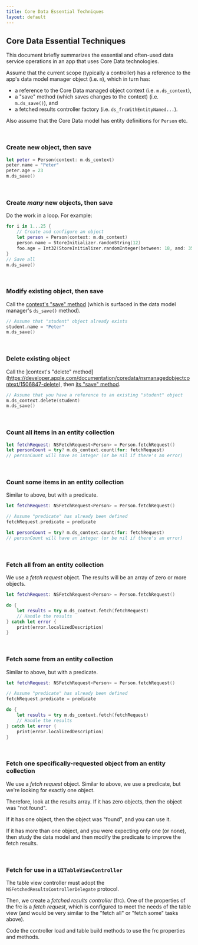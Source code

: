 ```yaml
---
title: Core Data Essential Techniques
layout: default
---
```


## Core Data Essential Techniques

This document briefly summarizes the essential and often-used data service operations in an app that uses Core Data technologies. 

Assume that the current scope (typically a controller) has a reference to the app's data model manager object (i.e. `m`), which in turn has:
* a reference to the Core Data managed object context (i.e. `m.ds_context`), 
* a "save" method (which saves changes to the context) (i.e. `m.ds_save()`), and
* a fetched results controller factory (i.e. `ds_frcWithEntityNamed...`). 

Also assume that the Core Data model has entity definitions for `Person` etc. 

<br>

### Create new object, then save

```swift
let peter = Person(context: m.ds_context)
peter.name = "Peter"
peter.age = 23
m.ds_save()
```

<br>

### Create *many* new objects, then save

Do the work in a loop. For example: 

```swift
for i in 1...25 {
    // Create and configure an object
    let person = Person(context: m.ds_context)
    person.name = StoreInitializer.randomString(12)
    foo.age = Int32(StoreInitializer.randomInteger(between: 18, and: 35))
}
// Save all
m.ds_save()
```

<br>

### Modify existing object, then save

Call the [context's "save" method](https://developer.apple.com/documentation/coredata/nsmanagedobjectcontext/1506866-save) (which is surfaced in the data model manager's `ds_save()` method).

```swift
// Assume that "student" object already exists
student.name = "Peter"
m.ds_save()
```

<br>

### Delete existing object

Call the ]context's "delete" method](https://developer.apple.com/documentation/coredata/nsmanagedobjectcontext/1506847-delete), then [its "save" method](https://developer.apple.com/documentation/coredata/nsmanagedobjectcontext/1506866-save). 

```swift
// Assume that you have a reference to an existing "student" object 
m.ds_context.delete(student)
m.ds_save()
```

<br>

### Count all items in an entity collection

```swift
let fetchRequest: NSFetchRequest<Person> = Person.fetchRequest()
let personCount = try? m.ds_context.count(for: fetchRequest)
// personCount will have an integer (or be nil if there's an error)
```

<br>

### Count some items in an entity collection

Similar to above, but with a predicate. 

```swift
let fetchRequest: NSFetchRequest<Person> = Person.fetchRequest()

// Assume "predicate" has already been defined
fetchRequest.predicate = predicate

let personCount = try? m.ds_context.count(for: fetchRequest)
// personCount will have an integer (or be nil if there's an error)
```


<br>

### Fetch all from an entity collection 

We use a *fetch request* object. The results will be an array of zero or more objects. 

```swift
let fetchRequest: NSFetchRequest<Person> = Person.fetchRequest()

do {
    let results = try m.ds_context.fetch(fetchRequest)
    // Handle the results
} catch let error {
    print(error.localizedDescription)
}
```

<br>

### Fetch some from an entity collection 

Similar to above, but with a predicate. 

```swift
let fetchRequest: NSFetchRequest<Person> = Person.fetchRequest()

// Assume "predicate" has already been defined
fetchRequest.predicate = predicate

do {
    let results = try m.ds_context.fetch(fetchRequest)
    // Handle the results
} catch let error {
    print(error.localizedDescription)
}
```

<br>

### Fetch one specifically-requested object from an entity collection

We use a *fetch request* object. Similar to above, we use a predicate, but we're looking for exactly one object. 

Therefore, look at the results array. If it has zero objects, then the object was "not found". 

If it has one object, then the object was "found", and you can use it. 

If it has more than one object, and you were expecting only one (or none), then study the data model and then modify the predicate to improve the fetch results. 

<br>

### Fetch for use in a `UITableViewController`

The table view controller must adopt the `NSFetchedResultsControllerDelegate` protocol. 

Then, we create a *fetched results controller* (frc). One of the properties of the frc is a *fetch request*, which is configured to meet the needs of the table view (and would be very similar to the "fetch all" or "fetch some" tasks above). 

Code the controller load and table build methods to use the frc properties and methods. 

<br>
